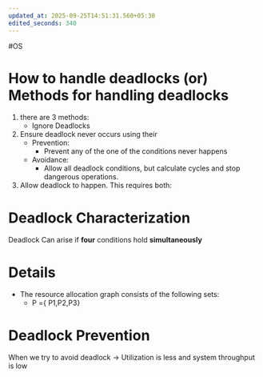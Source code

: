 ```yaml
---
updated_at: 2025-09-25T14:51:31.560+05:30
edited_seconds: 340
---
```

#OS 
# How to handle deadlocks (or) Methods for handling deadlocks
1) there are 3 methods:
	- Ignore Deadlocks
2) Ensure deadlock never occurs using their
	- Prevention:
		- Prevent any of the one of the conditions never happens
	- Avoidance:
		- Allow all deadlock conditions, but calculate cycles and stop dangerous operations.
3) Allow deadlock to happen. This requires both:


# Deadlock Characterization
Deadlock Can arise if __four__ conditions hold **simultaneously**


# Details 
- The resource allocation graph consists of the following sets:
	- P ={ P1,P2,P3} 
# Deadlock Prevention
When we try to avoid deadlock -> Utilization is less and system throughput is low